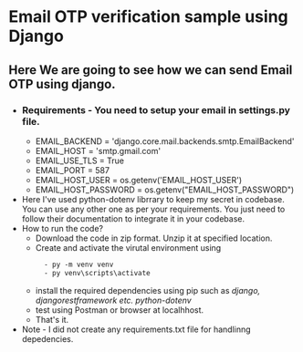 # Email OTP verification sample using Django

## Here We are going to see how we can send Email OTP using django.
  - ### Requirements - You need to setup your email in settings.py file.
      - EMAIL_BACKEND = 'django.core.mail.backends.smtp.EmailBackend'
      - EMAIL_HOST = 'smtp.gmail.com'
      - EMAIL_USE_TLS = True
      - EMAIL_PORT = 587
      - EMAIL_HOST_USER = os.getenv('EMAIL_HOST_USER')
      - EMAIL_HOST_PASSWORD = os.getenv("EMAIL_HOST_PASSWORD")
  - Here I've used python-dotenv librrary to keep my secret in codebase. You can use any other one as per your requirements. You just need to follow their documentation to integrate it in your codebase.
  - How to run the code?
      - Download the code in zip format. Unzip it at specified location.
      - Create and activate the virutal environment using
        ```diff
          - py -m venv venv
          - py venv\scripts\activate
      - install the required dependencies using pip such as *django, djangorestframework etc. python-dotenv*
      - test using Postman or browser at localhhost.
      - That's it.
  - Note - I did not create any requirements.txt file for handlinng depedencies.
